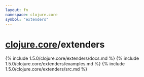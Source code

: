 ```yaml
---
layout: fn
namespace: clojure.core
symbol: "extenders"
---
```


# [clojure.core](../)/extenders

{% include 1.5.0/clojure.core/extenders/docs.md %}
{% include 1.5.0/clojure.core/extenders/examples.md %}
{% include 1.5.0/clojure.core/extenders/src.md %}

